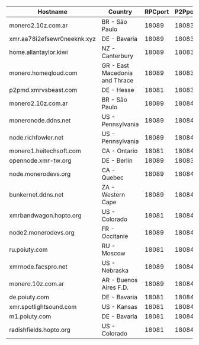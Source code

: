 Hostname | Country | RPCport | P2Pport
--- | --- | --- | ---
monero2.10z.com.ar | BR - São Paulo | 18089 | 18083
xmr.aa78i2efsewr0neeknk.xyz | DE - Bavaria | 18089 | 18083
home.allantaylor.kiwi | NZ - Canterbury | 18089 | 18083
monero.homeqloud.com | GR - East Macedonia and Thrace | 18089 | 18083
p2pmd.xmrvsbeast.com | DE - Hesse | 18081 | 18083
monero2.10z.com.ar | BR - São Paulo | 18089 | 18084
moneronode.ddns.net | US - Pennsylvania | 18089 | 18084
node.richfowler.net | US - Pennsylvania | 18089 | 18084
monero1.heitechsoft.com | CA - Ontario | 18081 | 18084
opennode.xmr-tw.org | DE - Berlin | 18089 | 18083
node.monerodevs.org | CA - Quebec | 18089 | 18084
bunkernet.ddns.net | ZA - Western Cape | 18089 | 18084
xmrbandwagon.hopto.org | US - Colorado | 18081 | 18084
node2.monerodevs.org | FR - Occitanie | 18089 | 18084
ru.poiuty.com | RU - Moscow | 18081 | 18084
xmrnode.facspro.net | US - Nebraska | 18089 | 18084
monero.10z.com.ar | AR - Buenos Aires F.D. | 18089 | 18084
de.poiuty.com | DE - Bavaria | 18081 | 18084
xmr.spotlightsound.com | US - Kansas | 18081 | 18084
m1.poiuty.com | DE - Bavaria | 18081 | 18084
radishfields.hopto.org | US - Colorado | 18081 | 18084
